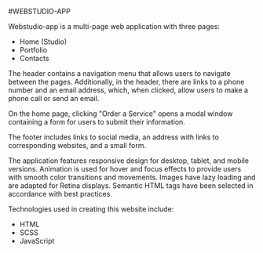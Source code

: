 #WEBSTUDIO-APP

Webstudio-app is a multi-page web application with three pages:
- Home (Studio)
- Portfolio
- Contacts

The header contains a navigation menu that allows users to navigate between the pages. Additionally, in the header, there are links to a phone number and an email address, which, when clicked, allow users to make a phone call or send an email.

On the home page, clicking "Order a Service" opens a modal window containing a form for users to submit their information.

The footer includes links to social media, an address with links to corresponding websites, and a small form.

The application features responsive design for desktop, tablet, and mobile versions. Animation is used for hover and focus effects to provide users with smooth color transitions and movements. Images have lazy loading and are adapted for Retina displays. Semantic HTML tags have been selected in accordance with best practices.

Technologies used in creating this website include:
- HTML
- SCSS
- JavaScript

